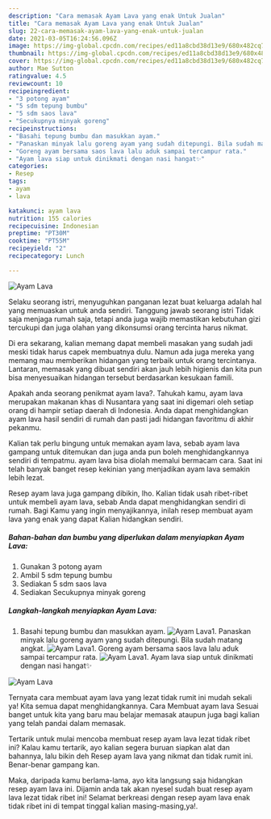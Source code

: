 ```yaml
---
description: "Cara memasak Ayam Lava yang enak Untuk Jualan"
title: "Cara memasak Ayam Lava yang enak Untuk Jualan"
slug: 22-cara-memasak-ayam-lava-yang-enak-untuk-jualan
date: 2021-03-05T16:24:56.096Z
image: https://img-global.cpcdn.com/recipes/ed11a8cbd38d13e9/680x482cq70/ayam-lava-foto-resep-utama.jpg
thumbnail: https://img-global.cpcdn.com/recipes/ed11a8cbd38d13e9/680x482cq70/ayam-lava-foto-resep-utama.jpg
cover: https://img-global.cpcdn.com/recipes/ed11a8cbd38d13e9/680x482cq70/ayam-lava-foto-resep-utama.jpg
author: Mae Sutton
ratingvalue: 4.5
reviewcount: 10
recipeingredient:
- "3 potong ayam"
- "5 sdm tepung bumbu"
- "5 sdm saos lava"
- "Secukupnya minyak goreng"
recipeinstructions:
- "Basahi tepung bumbu dan masukkan ayam."
- "Panaskan minyak lalu goreng ayam yang sudah ditepungi. Bila sudah matang angkat."
- "Goreng ayam bersama saos lava lalu aduk sampai tercampur rata."
- "Ayam lava siap untuk dinikmati dengan nasi hangat✨"
categories:
- Resep
tags:
- ayam
- lava

katakunci: ayam lava 
nutrition: 155 calories
recipecuisine: Indonesian
preptime: "PT30M"
cooktime: "PT55M"
recipeyield: "2"
recipecategory: Lunch

---
```



![Ayam Lava](https://img-global.cpcdn.com/recipes/ed11a8cbd38d13e9/680x482cq70/ayam-lava-foto-resep-utama.jpg)

Selaku seorang istri, menyuguhkan panganan lezat buat keluarga adalah hal yang memuaskan untuk anda sendiri. Tanggung jawab seorang istri Tidak saja menjaga rumah saja, tetapi anda juga wajib memastikan kebutuhan gizi tercukupi dan juga olahan yang dikonsumsi orang tercinta harus nikmat.

Di era  sekarang, kalian memang dapat membeli masakan yang sudah jadi meski tidak harus capek membuatnya dulu. Namun ada juga mereka yang memang mau memberikan hidangan yang terbaik untuk orang tercintanya. Lantaran, memasak yang dibuat sendiri akan jauh lebih higienis dan kita pun bisa menyesuaikan hidangan tersebut berdasarkan kesukaan famili. 



Apakah anda seorang penikmat ayam lava?. Tahukah kamu, ayam lava merupakan makanan khas di Nusantara yang saat ini digemari oleh setiap orang di hampir setiap daerah di Indonesia. Anda dapat menghidangkan ayam lava hasil sendiri di rumah dan pasti jadi hidangan favoritmu di akhir pekanmu.

Kalian tak perlu bingung untuk memakan ayam lava, sebab ayam lava gampang untuk ditemukan dan juga anda pun boleh menghidangkannya sendiri di tempatmu. ayam lava bisa diolah memalui bermacam cara. Saat ini telah banyak banget resep kekinian yang menjadikan ayam lava semakin lebih lezat.

Resep ayam lava juga gampang dibikin, lho. Kalian tidak usah ribet-ribet untuk membeli ayam lava, sebab Anda dapat menghidangkan sendiri di rumah. Bagi Kamu yang ingin menyajikannya, inilah resep membuat ayam lava yang enak yang dapat Kalian hidangkan sendiri.

<!--inarticleads1-->

##### Bahan-bahan dan bumbu yang diperlukan dalam menyiapkan Ayam Lava:

1. Gunakan 3 potong ayam
1. Ambil 5 sdm tepung bumbu
1. Sediakan 5 sdm saos lava
1. Sediakan Secukupnya minyak goreng




<!--inarticleads2-->

##### Langkah-langkah menyiapkan Ayam Lava:

1. Basahi tepung bumbu dan masukkan ayam.
<img src="https://img-global.cpcdn.com/steps/17a4b0cf9eb709ea/160x128cq70/ayam-lava-langkah-memasak-1-foto.jpg" alt="Ayam Lava">1. Panaskan minyak lalu goreng ayam yang sudah ditepungi. Bila sudah matang angkat.
<img src="https://img-global.cpcdn.com/steps/bd69c749c63aaedb/160x128cq70/ayam-lava-langkah-memasak-2-foto.jpg" alt="Ayam Lava">1. Goreng ayam bersama saos lava lalu aduk sampai tercampur rata.
<img src="https://img-global.cpcdn.com/steps/d96e408a17be2578/160x128cq70/ayam-lava-langkah-memasak-3-foto.jpg" alt="Ayam Lava">1. Ayam lava siap untuk dinikmati dengan nasi hangat✨
<img src="https://img-global.cpcdn.com/steps/9c603cf1a71b0dc1/160x128cq70/ayam-lava-langkah-memasak-4-foto.jpg" alt="Ayam Lava">



Ternyata cara membuat ayam lava yang lezat tidak rumit ini mudah sekali ya! Kita semua dapat menghidangkannya. Cara Membuat ayam lava Sesuai banget untuk kita yang baru mau belajar memasak ataupun juga bagi kalian yang telah pandai dalam memasak.

Tertarik untuk mulai mencoba membuat resep ayam lava lezat tidak ribet ini? Kalau kamu tertarik, ayo kalian segera buruan siapkan alat dan bahannya, lalu bikin deh Resep ayam lava yang nikmat dan tidak rumit ini. Benar-benar gampang kan. 

Maka, daripada kamu berlama-lama, ayo kita langsung saja hidangkan resep ayam lava ini. Dijamin anda tak akan nyesel sudah buat resep ayam lava lezat tidak ribet ini! Selamat berkreasi dengan resep ayam lava enak tidak ribet ini di tempat tinggal kalian masing-masing,ya!.

